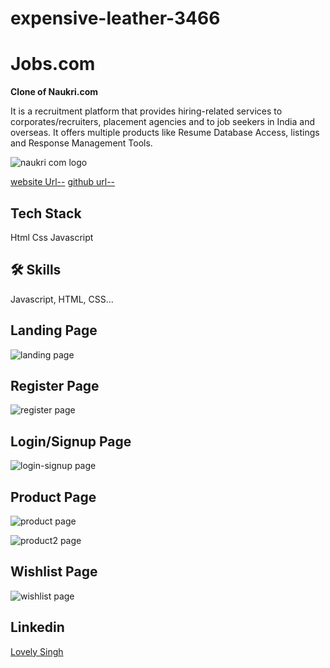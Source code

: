 # expensive-leather-3466



# Jobs.com

**Clone of Naukri.com**
<p>It is a recruitment platform that provides hiring-related services to corporates/recruiters, placement agencies and to job seekers in India and overseas. It offers multiple products like Resume Database Access, listings and Response Management Tools.</p>

![naukri com logo](https://user-images.githubusercontent.com/119485511/233195896-ba687b37-4942-45c3-b7ad-6ce1318ae07c.jpg)


[website Url--](https://superlative-banoffee-f4a291.netlify.app/)
[github url--](https://github.com/Singh-Jii/expensive-leather-3466)

## Tech Stack
 Html 
 Css
 Javascript

## 🛠 Skills
Javascript, HTML, CSS...


## Landing Page
![landing page](https://user-images.githubusercontent.com/119485511/231372737-771d8c60-993e-40a8-85e1-81f3b7573b9d.jpg)


## Register Page
![register page](https://user-images.githubusercontent.com/119485511/231372886-de1b8310-bece-44b9-90c9-98fd04146fa3.jpg)


## Login/Signup Page
![login-signup page](https://user-images.githubusercontent.com/119485511/231373032-18c34ae5-ec14-4542-bcef-41bf1ae19e4c.jpg)


## Product Page

![product page](https://user-images.githubusercontent.com/119485511/231373231-84c697f4-b209-4293-9d18-3c3c23ff0baf.jpg)


![product2 page](https://user-images.githubusercontent.com/119485511/231373275-c0b925c6-6da5-4d74-8b06-a7793f9e4e9b.jpg)


## Wishlist Page

![wishlist page](https://user-images.githubusercontent.com/119485511/231373413-baab73f8-e104-4719-b6d1-884a4f2e014b.jpg)


## Linkedin
[Lovely Singh](https://www.linkedin.com/in/lovely-kumari-86189a215)



 
 
 
 
 


 
